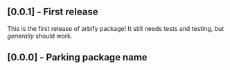 ## [0.0.1] - First release

This is the first release of arbify package! It still needs tests and testing, but _generally_ should work.

## [0.0.0] - Parking package name
